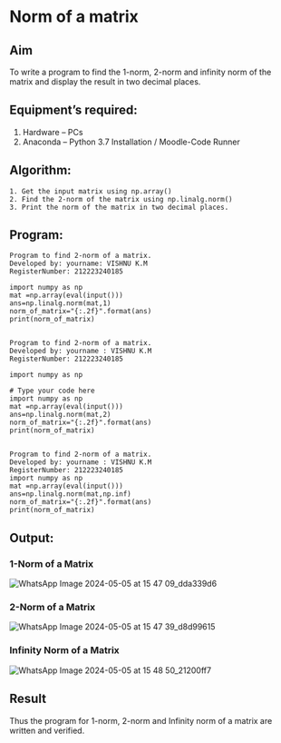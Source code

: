 # Norm of a matrix
## Aim
To write a program to find the 1-norm, 2-norm and infinity norm of the matrix and display the result in two decimal places.
## Equipment’s required:
1.	Hardware – PCs
2.	Anaconda – Python 3.7 Installation / Moodle-Code Runner
## Algorithm:
	1. Get the input matrix using np.array()   
    2. Find the 2-norm of the matrix using np.linalg.norm()
	3. Print the norm of the matrix in two decimal places.
## Program:
```
Program to find 2-norm of a matrix.
Developed by: yourname: VISHNU K.M
RegisterNumber: 212223240185

import numpy as np
mat =np.array(eval(input()))
ans=np.linalg.norm(mat,1)
norm_of_matrix="{:.2f}".format(ans)
print(norm_of_matrix)


Program to find 2-norm of a matrix.
Developed by: yourname : VISHNU K.M
RegisterNumber: 212223240185

import numpy as np

# Type your code here
import numpy as np
mat =np.array(eval(input()))
ans=np.linalg.norm(mat,2)
norm_of_matrix="{:.2f}".format(ans)
print(norm_of_matrix)


Program to find 2-norm of a matrix.
Developed by: yourname : VISHNU K.M
RegisterNumber: 212223240185
import numpy as np
mat =np.array(eval(input()))
ans=np.linalg.norm(mat,np.inf)
norm_of_matrix="{:.2f}".format(ans)
print(norm_of_matrix)
```
## Output:
### 1-Norm of a Matrix
![WhatsApp Image 2024-05-05 at 15 47 09_dda339d6](https://github.com/vishnukayyala/Norm-of-a-matrix/assets/151489368/17a41ece-6435-4550-9f30-7f742c0b2270)


### 2-Norm of a Matrix
![WhatsApp Image 2024-05-05 at 15 47 39_d8d99615](https://github.com/vishnukayyala/Norm-of-a-matrix/assets/151489368/fb9156ae-653c-410e-b856-8994d071b206)

### Infinity Norm of a Matrix
![WhatsApp Image 2024-05-05 at 15 48 50_21200ff7](https://github.com/vishnukayyala/Norm-of-a-matrix/assets/151489368/a5f906a8-eab1-4ecc-8f9e-c62c08b7fe21)


## Result
Thus the program for 1-norm, 2-norm and Infinity norm of a matrix are written and verified.
